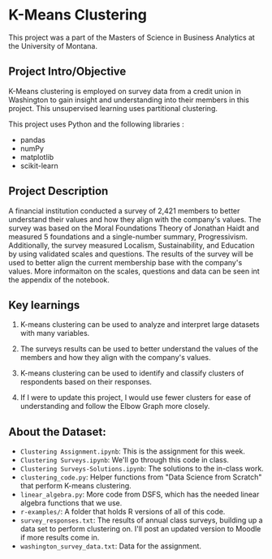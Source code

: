 # K-Means Clustering

This project was a part of the Masters of Science in Business Analytics at the University of Montana. 

## Project Intro/Objective
K-Means clustering is employed on survey data from a credit union in Washington to gain insight and understanding into their members in this project. This unsupervised learning uses partitional clustering. 

This project uses Python and the following libraries :
* pandas
* numPy
* matplotlib
* scikit-learn 

## Project Description
A financial institution conducted a survey of 2,421 members to better understand their values and how they align with the company's values. The survey was based on the Moral Foundations Theory of Jonathan Haidt and measured 5 foundations and a single-number summary, Progressivism. Additionally, the survey measured Localism, Sustainability, and Education by using validated scales and questions. The results of the survey will be used to better align the current membership base with the company's values. More informaiton on the scales, questions and data can be seen int the appendix of the notebook. 

## Key learnings

1. K-means clustering can be used to analyze and interpret large datasets with many variables. 

2. The surveys results can be used to better understand the values of the members and how they align with the company's values.

3. K-means clustering can be used to identify and classify clusters of respondents based on their responses. 

4. If I were to update this project, I would use fewer clusters for ease of understanding and follow the Elbow Graph more closely. 

## About the Dataset: 

* `Clustering Assignment.ipynb`: This is the assignment for this week.
* `Clustering Surveys.ipynb`: We'll go through this code in class.
* `Clustering Surveys-Solutions.ipynb`: The solutions to the in-class work. 
* `clustering_code.py`: Helper functions from "Data Science from Scratch" that
perform K-means clustering. 
* `linear_algebra.py`: More code from DSFS, which has the needed linear algebra
functions that we use. 
* `r-examples/`: A folder that holds R versions of all of this code. 
* `survey_responses.txt`: The results of annual class surveys, building up 
a data set to perform clustering on. I'll post an updated version to Moodle 
if more results come in. 
* `washington_survey_data.txt`: Data for the assignment.

